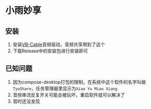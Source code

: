 # 小雨妙享
## 安装
1. 安装[VB-Cable](https://vb-audio.com/Cable/)音频驱动，音频共享用到了这个
2. 下载Release中的安装包进行安装即可
## 已知问题
1. 因为compose-desktop打包的限制，在系统中这个软件的名字叫做`TyuShare`，任务管理器里显示为`Xiao Yu Miao Xiang`
2. 音频串流反复开关可能会被玩坏，重启软件就可以解决了
3. 暂时还没发现
